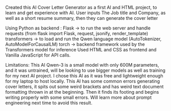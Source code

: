 Created this AI Cover Letter Generator as a first AI and HTML project, to learn and get experience with AI. User inputs The Job title and Company, as well as a short resume summary, then they can generate the cover letter

Using Python as backend :
Flask → to run the web server and handle requests (from flask import Flask, request, jsonify, render_template)
transformers → to load and run the Qwen language model (AutoTokenizer, AutoModelForCausalLM)
torch → backend framework used by the Transformers model for inference
Used HTML and CSS as frontend and Vanilla JavaScript for API calls.

Limitations: This AI Qwen-3 is a small model with only 600M parameters, and it was untrained, will be looking to use bigger models as well as training for my next AI project.
I chose this AI as it was free and lightweight enough for my laptop to host locally.
This AI has some common errors generating cover letters, it spits out some weird brackets and has weird text document formatting thrown in at the beginning. Then it finds its footing and begins writing properly with some small errors. 
Will learn more about prompt engineering next time to avoid this result.
